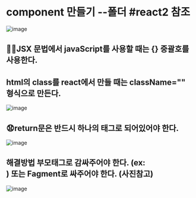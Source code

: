 # component 만들기 --폴더 #react2 참조
![image](https://github.com/3dodam/react_basic/assets/129016953/cec14a4b-71e7-4f48-bfe1-11f182a0f205)

## 🐱‍👤JSX 문법에서 javaScript를 사용할 때는 {} 중괄호를 사용한다.
## html의 class를 react에서 만들 때는 className="" 형식으로 만든다.
![image](https://github.com/3dodam/react_basic/assets/129016953/8942c273-9c08-4fdd-8084-1cdafe9346d3)

## 😧return문은 반드시 하나의 태그로 되어있어야 한다.
![image](https://github.com/3dodam/react_basic/assets/129016953/92146597-091f-4723-9272-608575ca0594)

## 해결방법 부모태그로 감싸주어야 한다. (ex:<div>) 또는 Fagment로 싸주어야 한다. (사진참고)
![image](https://github.com/3dodam/react_basic/assets/129016953/a170c3b7-06d1-4594-9175-0a6162b21350)
